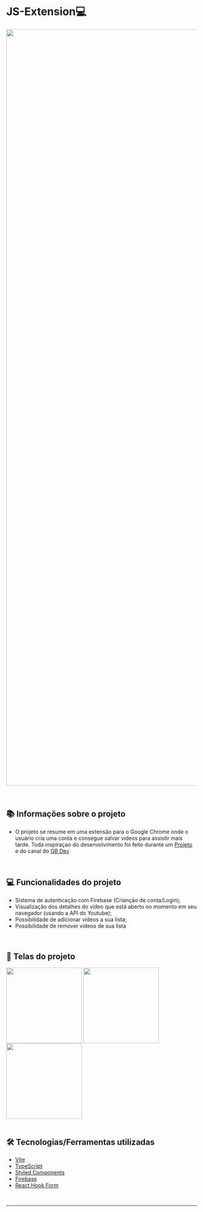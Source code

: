 # JS-Extension💻



<img src="https://uploaddeimagens.com.br/images/004/288/478/original/15.JPG?1673186879" width="2000" align="center" />

&nbsp;

## 📚 Informações sobre o projeto

* O projeto se resume em uma extensão para o Google Chrome onde o usuário cria uma conta e consegue salvar vídeos para assistir mais tarde. Toda inspiraçao do desenvolvimento foi feito durante um [Projeto](https://blog.zuberdunge.tech/batlist-a-watchlist-extension-for-youtube#heading-problems-i-faced) e do canal do [GB Dev](https://www.youtube.com/c/GBDev)

&nbsp;

## 💻 Funcionalidades do projeto

* Sistema de autenticação com Firebase (Crianção de conta/Login);
* Visualização dos detalhes do vídeo que está aberto no momento em seu navegador (usando a API do Youtube);
* Possibilidade de adicionar vídeos a sua lista;
* Possibilidade de remover vídeos de sua lista

&nbsp;

## 🎨 Telas do projeto

<div display="flex">
<img src="https://uploaddeimagens.com.br/images/004/288/472/original/12.JPG?1673186558" width="200" align="center" />
<img src="https://uploaddeimagens.com.br/images/004/288/473/original/13.JPG?1673186694" width="200" align="center" />
<img src="https://uploaddeimagens.com.br/images/004/288/474/original/14.JPG?1673186719" width="200" align="center" />
</div>
&nbsp;

## 🛠️ Tecnologias/Ferramentas utilizadas

* [Vite](https://vitejs.dev/)
* [TypeScript](https://www.typescriptlang.org/)
* [Styled Components](https://styled-components.com/)
* [Firebase](https://firebase.google.com/)
* [React Hook Form](https://react-hook-form.com/)

&nbsp;

---


